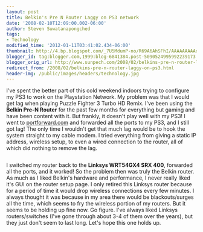 ```yaml
---
layout: post
title: Belkin's Pre N Router Laggy on PS3 network
date: '2008-02-10T12:09:00.002-06:00'
author: Steven Suwatanapongched
tags:
- Technology
modified_time: '2012-01-11T03:41:02.434-06:00'
thumbnail: http://4.bp.blogspot.com/_7U5MdumP-no/R69A6AhSFhI/AAAAAAAAAds/Jl8Jn6m7-Xg/s600/belkin-pre-n-250x250.JPG
blogger_id: tag:blogger.com,1999:blog-6841384.post-5090524995992239173
blogger_orig_url: http://www.sunpech.com/2008/02/belkins-pre-n-router-laggy-on-ps3.html
redirect_from: /2008/02/belkins-pre-n-router-laggy-on-ps3.html
header-img: /public/images/headers/technology.jpg
---
```


I've spent the better part of this cold weekend indoors trying to configure my PS3 to work on the Playstation Network.  My problem was that I would get lag when playing Puzzle Fighter 3 Turbo HD Remix.  I've been using the <b>Belkin Pre-N Router</b> for the past few months for everything but gaming and have been content with it.  But frankly, it doesn't play well with my PS3!  I went to <a href="http://www.portforward.com/">portforward.com</a> and forwarded all the ports to my PS3, and I still got lag!  The only time I wouldn't get that much lag would be to hook the system straight to my cable modem.  I tried everything from giving a static IP address, wireless setup, to even a wired connection to the router, all of which did nothing to remove the lag.

<img alt="" border="0" id="BLOGGER_PHOTO_ID_5165418662933435922" src="http://4.bp.blogspot.com/_7U5MdumP-no/R69A6AhSFhI/AAAAAAAAAds/Jl8Jn6m7-Xg/s200/belkin-pre-n-250x250.JPG" /><img alt="" border="0" id="BLOGGER_PHOTO_ID_5165418216256837122" src="http://4.bp.blogspot.com/_7U5MdumP-no/R69AgAhSFgI/AAAAAAAAAdg/RRIDIMIQhxQ/s200/grouter-2-lg.jpg" />

I switched my router back to the <b>Linksys WRT54GX4 SRX 400</b>, forwarded all the ports, and it worked!  So the problem then was truly the Belkin router.  As much as I liked Belkin's hardware and performance, I never really liked it's GUI on the router setup page.  I only retired this Linksys router because for a period of time it would drop wireless connections every few minutes.  I always thought it was because in my area there would be blackouts/surges all the time, which seems to fry the wireless portion of my routers.  But it seems to be holding up fine now.  Go figure.  I've always liked Linksys routers/switches (I've gone through about 3-4 of them over the years), but they just don't seem to last long.  Let's hope this one holds up.
